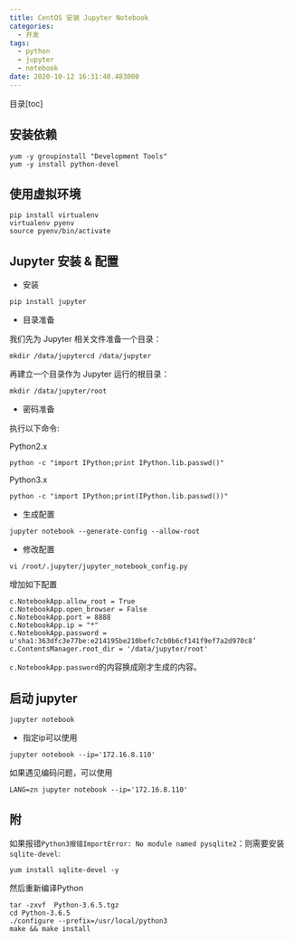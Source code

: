 ```yaml
---
title: CentOS 安装 Jupyter Notebook
categories:
  - 开发
tags:
  - python
  - jupyter
  - notebook
date: 2020-10-12 16:31:40.483000
---
```

目录[toc]
## 安装依赖
```
yum -y groupinstall "Development Tools"
yum -y install python-devel
```
## 使用虚拟环境
```
pip install virtualenv
virtualenv pyenv
source pyenv/bin/activate
```

## Jupyter 安装 & 配置
- 安装
```
pip install jupyter
```
- 目录准备

我们先为 Jupyter 相关文件准备一个目录：
```
mkdir /data/jupytercd /data/jupyter
```
再建立一个目录作为 Jupyter 运行的根目录：
```
mkdir /data/jupyter/root
```
- 密码准备

执行以下命令:

Python2.x
```
python -c "import IPython;print IPython.lib.passwd()"
```

Python3.x
```
python -c "import IPython;print(IPython.lib.passwd())"
```
- 生成配置
```
jupyter notebook --generate-config --allow-root
```
- 修改配置
```
vi /root/.jupyter/jupyter_notebook_config.py
```
增加如下配置
```
c.NotebookApp.allow_root = True
c.NotebookApp.open_browser = False
c.NotebookApp.port = 8888
c.NotebookApp.ip = "*"
c.NotebookApp.password = u'sha1:363dfc3e77be:e214195be210befc7cb0b6cf141f9ef7a2d970c8’
c.ContentsManager.root_dir = '/data/jupyter/root'
```
`c.NotebookApp.password`的内容换成刚才生成的内容。

## 启动 jupyter
```
jupyter notebook
```

- 指定ip可以使用
```
jupyter notebook --ip='172.16.8.110'
```
如果遇见编码问题，可以使用
```
LANG=zn jupyter notebook --ip='172.16.8.110'
```

## 附
如果报错`Python3报错ImportError: No module named pysqlite2`：则需要安装 `sqlite-devel`:

```shell
yum install sqlite-devel -y
```
然后重新编译Python
```
tar -zxvf  Python-3.6.5.tgz
cd Python-3.6.5
./configure --prefix=/usr/local/python3
make && make install
```